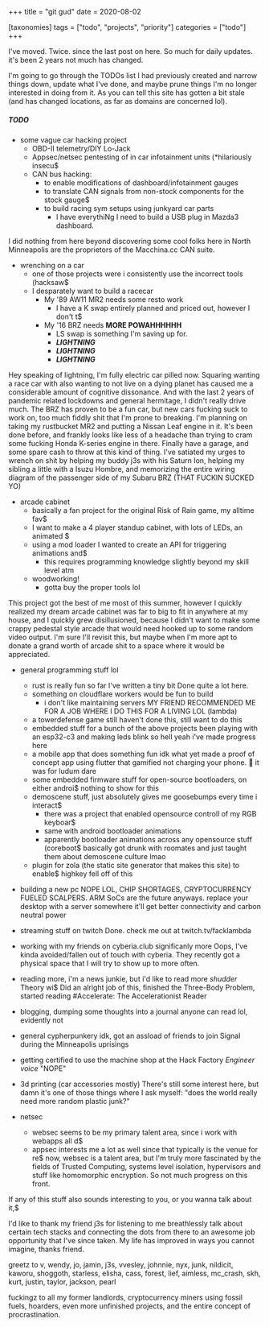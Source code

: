
+++
title = "git gud"
date = 2020-08-02

[taxonomies]
tags = ["todo", "projects", "priority"]
categories = ["todo"]
+++

I've moved. Twice. since the last post on here. So much for daily updates. it's been 2 years not much has changed.
<!-- more -->

I'm going to go through the TODOs list I had previously created and narrow things down, update what I've done, and maybe prune things I'm no longer interested in doing from it. As you can tell this site has gotten a bit stale (and has changed locations, as far as domains are concerned lol).

##### TODO

- some vague car hacking project
    - OBD-II telemetry/DIY Lo-Jack
    - Appsec/netsec pentesting of in car infotainment units (*hilariously insecu$
    - CAN bus hacking:
        - to enable modifications of dashboard/infotainment gauges
        - to translate CAN signals from non-stock components for the stock gauge$
        - to build racing sym setups using junkyard car parts
            - I have everythiNg I need to build a USB plug in Mazda3 dashboard.

I did nothing from here beyond discovering some cool folks here in North Minneapolis are the proprietors of the Macchina.cc CAN suite.

- wrenching on a car
    - one of those projects were i consistently use the incorrect tools (hacksaw$
    - I desparately want to build a racecar
        - My '89 AW11 MR2 needs some resto work
            - I have a K swap entirely planned and priced out, however I don't t$
        - My '16 BRZ needs **MORE POWAHHHHHH**
            - LS swap is something I'm saving up for.
            - ***LIGHTNING***
            - ***LIGHTNING***
            - ***LIGHTNING***

Hey speaking of lightning, I'm fully electric car pilled now.
Squaring wanting a race car with also wanting to not live on a dying planet has caused me a considerable amount of cognitive dissonance. And with the last 2 years of pandemic related lockdowns and general hermitage, I didn't really drive much.
The BRZ has proven to be a fun car, but new cars fucking suck to work on, too much fiddly shit that I'm prone to breaking.
I'm planning on taking my rustbucket MR2 and putting a Nissan Leaf engine in it. It's been done before, and frankly looks like less of a headache than trying to cram some fucking Honda K-series engine in there. Finally have a garage, and some spare cash to throw at this kind of thing.
I've satiated my urges to wrench on shit by helping my buddy j3s with his Saturn Ion, helping my sibling a little with a Isuzu Hombre, and memorizing the entire wiring diagram of the passenger side of my Subaru BRZ (THAT FUCKIN SUCKED YO) 

- arcade cabinet
    - basically a fan project for the original Risk of Rain game, my alltime fav$
    - I want to make a 4 player standup cabinet, with lots of LEDs, an animated $
    - using a mod loader I wanted to create an API for triggering animations and$
        - this requires programming knowledge slightly beyond my skill level atm
    - woodworking!
        - gotta buy the proper tools lol

This project got the best of me most of this summer, however I quickly realized my dream arcade cabinet was far to big to fit in anywhere at my house, and I quickly grew disillusioned, because I didn't want to make some crappy pedestal style arcade that would need hooked up to some random video output.
I'm sure I'll revisit this, but maybe when I'm more apt to donate a grand worth of arcade shit to a space where it would be appreciated.

- general programming stuff lol
    - rust is really fun so far I've written a tiny bit
Done quite a lot here.
    - something on cloudflare workers would be fun to build
        - i don't like maintaining servers
MY FRIEND RECOMMENDED ME FOR A JOB WHERE I DO THIS FOR A LIVING LOL (lambda)
    - a towerdefense game
still haven't done this, still want to do this
    - embedded stuff for a bunch of the above projects
been playing with an esp32-c3 and making leds blink so hell yeah i've made progress here
    - a mobile app that does something fun idk what yet
made a proof of concept app using flutter that gamified not charging your phone. :shrug: it was for ludum dare
    - some embedded firmware stuff for open-source bootloaders, on either androi$
nothing to show for this
    - demoscene stuff, just absolutely gives me goosebumps every time i interact$
        - there was a project that enabled opensource controll of my RGB keyboar$
        - same with android bootloader animations
        - apparently bootloader animations across any opensource stuff (coreboot$
basically got drunk with roomates and just taught them about demoscene culture lmao       
    - plugin for zola (the static site generator that makes this site) to enable$
	highkey fell off of this
- building a new pc
NOPE LOL, CHIP SHORTAGES, CRYPTOCURRENCY FUELED SCALPERS. ARM SoCs are the future anyways. replace your desktop with a server somewhere it'll get better connectivity and carbon neutral power
- streaming stuff on twitch
Done. check me out at twitch.tv/facklambda

- working with my friends on cyberia.club significanly more
Oops, I've kinda avoided/fallen out of touch with cyberia. They recently got a physical space that I will try to show up to more often.

- reading more, i'm a news junkie, but i'd like to read more *shudder* Theory wi$
Did an alright job of this, finished the Three-Body Problem, started reading #Accelerate: The Accelerationist Reader

- blogging, dumping some thoughts into a journal anyone can read
lol, evidently not

- general cypherpunkery
idk, got an assload of friends to join Signal during the Minneapolis uprisings

- getting certified to use the machine shop at the Hack Factory
*Engineer voice* "NOPE"

- 3d printing (car accessories mostly)
There's still some interest here, but damn it's one of those things where I ask myself: "does the world really need more random plastic junk?"

- netsec
    - websec seems to be my primary talent area, since i work with webapps all d$
    - appsec interests me a lot as well since that typically is the venue for re$
now, websec is a talent area, but I'm truly more fascinated by the fields of Trusted Computing, systems level isolation, hypervisors and stuff like homomorphic encryption. So not much progress on this front.

If any of this stuff also sounds interesting to you, or you wanna talk about it,$


I'd like to thank my friend j3s for listening to me breathlessly talk about certain tech stacks and connecting the dots from there to an awesome job opportunity that I've since taken. My life has improved in ways you cannot imagine, thanks friend.

greetz to v, wendy, jo, jamin, j3s, vvesley, johnnie, nyx, junk, nildicit, kaworu, shoggoth, starless, elisha, cass, forest, lief, aimless, mc_crash, skh, kurt, justin, taylor, jackson, pearl

fuckingz to all my former landlords, cryptocurrency miners using fossil fuels, hoarders, even more unfinished projects, and the entire concept of procrastination.


